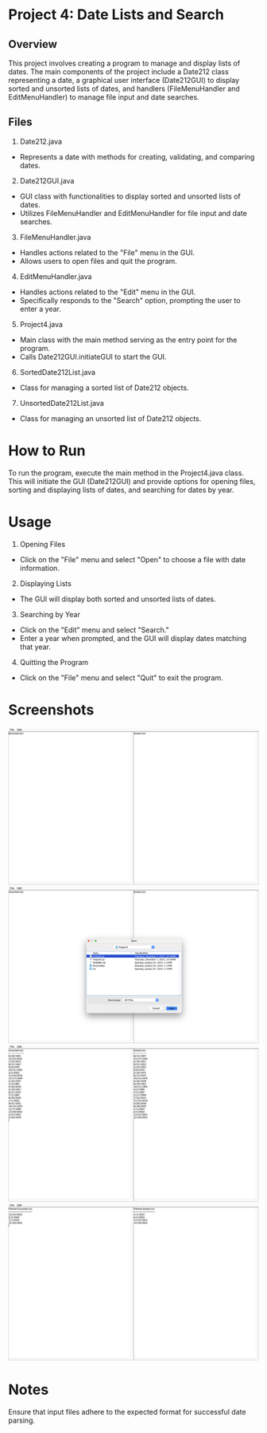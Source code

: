 # Project 4: Date Lists and Search

## Overview
This project involves creating a program to manage and display lists of dates. The main components of the project include a Date212 class representing a date, a graphical user interface (Date212GUI) to display sorted and unsorted lists of dates, and handlers (FileMenuHandler and EditMenuHandler) to manage file input and date searches.

## Files
1. Date212.java

- Represents a date with methods for creating, validating, and comparing dates.

2. Date212GUI.java

- GUI class with functionalities to display sorted and unsorted lists of dates.
- Utilizes FileMenuHandler and EditMenuHandler for file input and date searches.

3. FileMenuHandler.java

- Handles actions related to the "File" menu in the GUI.
- Allows users to open files and quit the program.

4. EditMenuHandler.java

- Handles actions related to the "Edit" menu in the GUI.
- Specifically responds to the "Search" option, prompting the user to enter a year.

5. Project4.java

- Main class with the main method serving as the entry point for the program.
- Calls Date212GUI.initiateGUI to start the GUI.

6. SortedDate212List.java

- Class for managing a sorted list of Date212 objects.

7. UnsortedDate212List.java

- Class for managing an unsorted list of Date212 objects.

# How to Run
To run the program, execute the main method in the Project4.java class. This will initiate the GUI (Date212GUI) and provide options for opening files, sorting and displaying lists of dates, and searching for dates by year.

# Usage
1. Opening Files

- Click on the "File" menu and select "Open" to choose a file with date information.

2. Displaying Lists

- The GUI will display both sorted and unsorted lists of dates.

3. Searching by Year

- Click on the "Edit" menu and select "Search."
- Enter a year when prompted, and the GUI will display dates matching that year.

4. Quitting the Program

- Click on the "File" menu and select "Quit" to exit the program.

# Screenshots

![Alt text](/Screenshots/Screenshot1.png?raw=true "Date212GUI")
![Alt text](/Screenshots/Screenshot2.png?raw=true "Screenshot2")
![Alt text](/Screenshots/Screenshot3.png?raw=true "Screenshot3")
![Alt text](/Screenshots/Screenshot4.png?raw=true "Screenshot4")

# Notes
Ensure that input files adhere to the expected format for successful date parsing.
